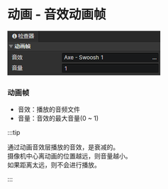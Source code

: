 # 动画 - 音效动画帧

![](img/animation-sound-frame-1.png)

### 动画帧

- 音效：播放的音频文件
- 音量：音效的最大音量(0 ~ 1)

:::tip

通过动画音效层播放的音效，是衰减的。  
摄像机中心离动画的位置越远，则音量越小。  
如果距离太远，则不会进行播放。

:::
